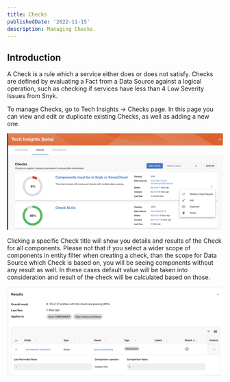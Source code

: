 ```yaml
---
title: Checks
publishedDate: '2022-11-15'
description: Managing Checks.
---
```


## Introduction

A Check is a rule which a service either does or does not satisfy. Checks are defined by evaluating a Fact from a Data Source against a logical operation, such as checking if services have less than 4 Low Severity Issues from Snyk.

To manage Checks, go to Tech Insights → Checks page. In this page you can view and edit or duplicate existing Checks, as well as adding a new one.

![Overview of all checks](./checks-overview-page.png)

Clicking a specific Check title will show you details and results of the Check for all components. Please not that if you select a wider scope of components in entity filter when creating a check, than the scope for Data Source which Check is based on, you will be seeing components without any result as well. In these cases default value will be taken into consideration and result of the check will be calculated based on those.

![Check result](./check-result.png)
